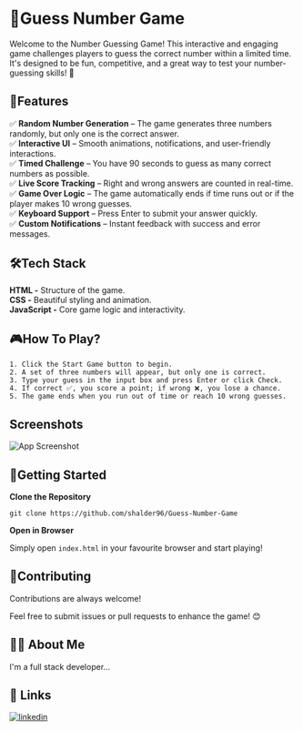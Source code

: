 
# 🎯Guess Number Game

Welcome to the Number Guessing Game! This interactive and engaging game challenges players to guess the correct number within a limited time. It's designed to be fun, competitive, and a great way to test your number-guessing skills! 🚀


## 📌Features

✅ **Random Number Generation** – The game generates three numbers randomly, but only one is the correct answer.  
✅ **Interactive UI** – Smooth animations, notifications, and user-friendly interactions.  
✅ **Timed Challenge** – You have 90 seconds to guess as many correct numbers as possible.  
✅ **Live Score Tracking** – Right and wrong answers are counted in real-time.  
✅ **Game Over Logic** – The game automatically ends if time runs out or if the player makes 10 wrong guesses.  
✅ **Keyboard Support** – Press Enter to submit your answer quickly.  
✅ **Custom Notifications** – Instant feedback with success and error messages.


## 🛠️Tech Stack

**HTML -** Structure of the game.  
**CSS -** Beautiful styling and animation.  
**JavaScript -** Core game logic and interactivity.


## 🎮How To Play?

    1. Click the Start Game button to begin.
    2. A set of three numbers will appear, but only one is correct.
    3. Type your guess in the input box and press Enter or click Check.
    4. If correct ✅, you score a point; if wrong ❌, you lose a chance.
    5. The game ends when you run out of time or reach 10 wrong guesses.


## Screenshots

![App Screenshot](https://via.placeholder.com/)



## 🚀Getting Started

**Clone the Repository**

```
git clone https://github.com/shalder96/Guess-Number-Game
```

**Open in Browser**

Simply open ```index.html``` in your favourite browser and start playing!



## 🤝Contributing

Contributions are always welcome!

Feel free to submit issues or pull requests to enhance the game! 😊


## 🧑‍💻 About Me
I'm a full stack developer...


## 🔗 Links
[![linkedin](https://img.shields.io/badge/linkedin-0A66C2?style=for-the-badge&logo=linkedin&logoColor=white)](https://www.linkedin.com/in/souravhalder1/)


